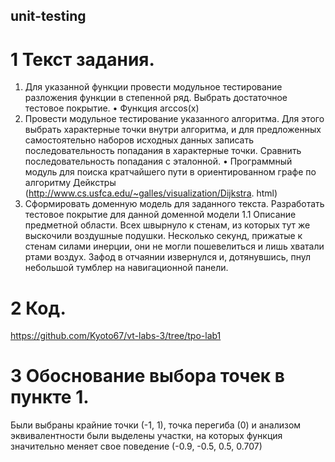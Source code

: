 ## unit-testing

# 1 Текст задания.
1. Для указанной функции провести модульное тестирование разложения функции в степенной ряд. Выбрать достаточное тестовое покрытие.
• Функция arccos(x)
2. Провести модульное тестирование указанного алгоритма. Для этого выбрать характерные точки внутри алгоритма, и для предложенных самостоятельно наборов исходных
данных записать последовательность попадания в характерные точки. Сравнить последовательность попадания с эталонной.
• Программный модуль для поиска кратчайшего пути в ориентированном графе по
алгоритму Дейкстры (http://www.cs.usfca.edu/~galles/visualization/Dijkstra.
html)
3. Сформировать доменную модель для заданного текста. Разработать тестовое покрытие
для данной доменной модели
1.1 Описание предметной области.
Всех швырнуло к стенам, из которых тут же выскочили воздушные подушки. Несколько
секунд, прижатые к стенам силами инерции, они не могли пошевелиться и лишь хватали
ртами воздух. Зафод в отчаянии извернулся и, дотянувшись, пнул небольшой тумблер на
навигационной панели.

# 2 Код.
https://github.com/Kyoto67/vt-labs-3/tree/tpo-lab1

# 3 Обоснование выбора точек в пункте 1.

Были выбраны крайние точки (-1, 1), точка перегиба (0) и анализом эквивалентности были
выделены участки, на которых функция значительно меняет свое поведение (-0.9, -0.5, 0.5,
0.707)

